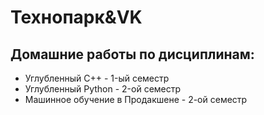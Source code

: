 # Технопарк&VK
<h2> Домашние работы по дисциплинам: </h2>
<ul>
    <li> Углубленный C++ - 1-ый семестр </li>
    <li> Углубленный Python - 2-ой семестр </li>
    <li> Машинное обучение в Продакшене - 2-ой семестр </li>
</ul>

